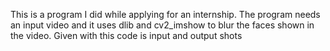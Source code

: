 This is a program I did while applying for an internship. The program needs an input video and it uses dlib and  cv2_imshow to blur the faces shown in the video.
Given with this code is input and output shots
